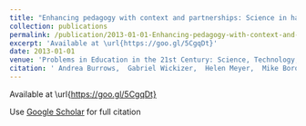 ```yaml
---
title: "Enhancing pedagogy with context and partnerships: Science in hand"
collection: publications
permalink: /publication/2013-01-01-Enhancing-pedagogy-with-context-and-partnerships-Science-in-hand
excerpt: 'Available at \url{https://goo.gl/5CgqDt}'
date: 2013-01-01
venue: 'Problems in Education in the 21st Century: Science, Technology, Society and Environment Education'
citation: ' Andrea Burrows,  Gabriel Wickizer,  Helen Meyer,  Mike Borowczak, &quot;Enhancing pedagogy with context and partnerships: Science in hand&quot;. Problems in Education in the 21st Century: Science, Technology, Society and Environment Education, 2013.'
---
```

Available at \url{https://goo.gl/5CgqDt}

Use [Google Scholar](https://scholar.google.com/scholar?q=Enhancing+pedagogy+with+context+and+partnerships:+Science+in+hand) for full citation
